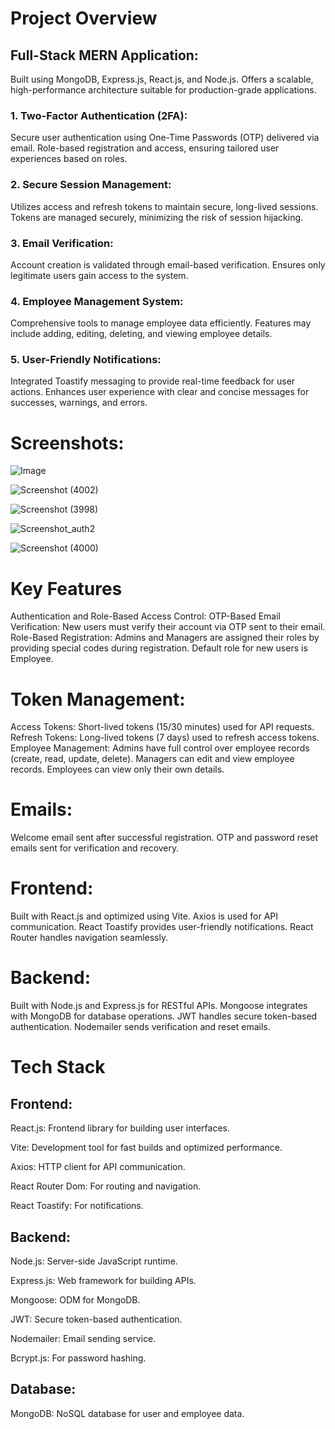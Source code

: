 # Project Overview

## Full-Stack MERN Application:

Built using MongoDB, Express.js, React.js, and Node.js.
Offers a scalable, high-performance architecture suitable for production-grade applications.

### 1. Two-Factor Authentication (2FA):
Secure user authentication using One-Time Passwords (OTP) delivered via email.
Role-based registration and access, ensuring tailored user experiences based on roles.

### 2. Secure Session Management:
Utilizes access and refresh tokens to maintain secure, long-lived sessions.
Tokens are managed securely, minimizing the risk of session hijacking.

### 3. Email Verification:
Account creation is validated through email-based verification.
Ensures only legitimate users gain access to the system.

### 4. Employee Management System:
Comprehensive tools to manage employee data efficiently.
Features may include adding, editing, deleting, and viewing employee details.

### 5. User-Friendly Notifications:
Integrated Toastify messaging to provide real-time feedback for user actions.
Enhances user experience with clear and concise messages for successes, warnings, and errors.


# Screenshots:

![Image](https://github.com/user-attachments/assets/22cf765c-cea5-430a-afd1-b8fc924da29d)

![Screenshot (4002)](https://github.com/user-attachments/assets/5fcb5df6-49b0-4d81-a6fa-4371d1b41e1d)

![Screenshot (3998)](https://github.com/user-attachments/assets/843d9e15-bfe4-4c66-a2aa-b64dab6cc175)

![Screenshot_auth2](https://github.com/user-attachments/assets/2ab135e1-f745-4334-92e1-86c66eb33a79)

![Screenshot (4000)](https://github.com/user-attachments/assets/72d3dfbd-f776-455d-99dc-ebfc67d5c9c8)




# Key Features
Authentication and Role-Based Access Control:
OTP-Based Email Verification: New users must verify their account via OTP sent to their email.
Role-Based Registration:
Admins and Managers are assigned their roles by providing special codes during registration.
Default role for new users is Employee.

# Token Management:
Access Tokens: Short-lived tokens (15/30 minutes) used for API requests.
Refresh Tokens: Long-lived tokens (7 days) used to refresh access tokens.
Employee Management:
Admins have full control over employee records (create, read, update, delete).
Managers can edit and view employee records.
Employees can view only their own details.
# Emails:
Welcome email sent after successful registration.
OTP and password reset emails sent for verification and recovery.

# Frontend:
Built with React.js and optimized using Vite.
Axios is used for API communication.
React Toastify provides user-friendly notifications.
React Router handles navigation seamlessly.

# Backend:
Built with Node.js and Express.js for RESTful APIs.
Mongoose integrates with MongoDB for database operations.
JWT handles secure token-based authentication.
Nodemailer sends verification and reset emails.

# Tech Stack

## Frontend:
React.js: Frontend library for building user interfaces.

Vite: Development tool for fast builds and optimized performance.

Axios: HTTP client for API communication.

React Router Dom: For routing and navigation.

React Toastify: For notifications.

## Backend:
Node.js: Server-side JavaScript runtime.

Express.js: Web framework for building APIs.

Mongoose: ODM for MongoDB.

JWT: Secure token-based authentication.

Nodemailer: Email sending service.

Bcrypt.js: For password hashing.

## Database:
MongoDB: NoSQL database for user and employee data.
